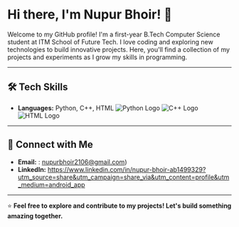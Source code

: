 # Hi there, I'm Nupur Bhoir! 👋

Welcome to my GitHub profile! 
I'm a first-year B.Tech Computer Science student at ITM School of Future Tech. I love coding and exploring new technologies to build innovative projects. Here, you'll find a collection of my projects and experiments as I grow my skills in programming.

---

## 🛠️ Tech Skills

- **Languages:** Python, C++, HTML
  ![Python Logo](https://via.placeholder.com/100x50 "Python Logo")
  ![C++ Logo](https://via.placeholder.com/100x50 "C++ Logo")
  ![HTML Logo](https://via.placeholder.com/100x50 "HTML Logo")

---

## 🤝 Connect with Me

- **Email:** : nupurbhoir2106@gmail.com)
- **LinkedIn:** https://www.linkedin.com/in/nupur-bhoir-ab1499329?utm_source=share&utm_campaign=share_via&utm_content=profile&utm_medium=android_app

---

⭐️ **Feel free to explore and contribute to my projects! Let's build something amazing together.**

<!--
**Nupurbhoir/Nupurbhoir** is a ✨ _special_ ✨ repository because its `README.md` (this file) appears on your GitHub profile.

Here are some ideas to get you started:

- 🔭 I’m currently working on ...
- 🌱 I’m currently learning ...
- 👯 I’m looking to collaborate on ...
- 🤔 I’m looking for help with ...
- 💬 Ask me about ...
- 📫 How to reach me: ...
- 😄 Pronouns: ...
- ⚡ Fun fact: ...
-->
